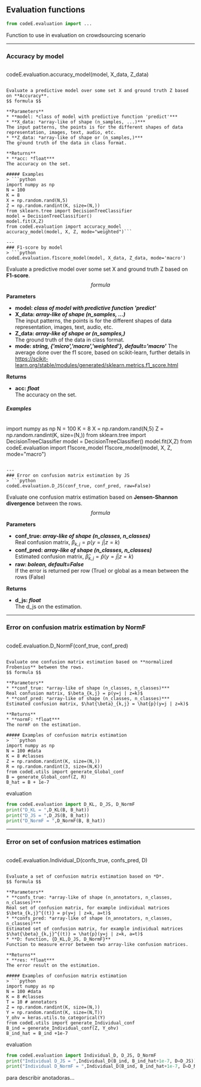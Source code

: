 ## Evaluation functions
```python
from codeE.evaluation import ...
```
Function to use in evaluation on crowdsourcing scenario

---
### Accuracy by model
> ```python
codeE.evaluation.accuracy_model(model, X_data, Z_data)
```

Evaluate a predictive model over some set X and ground truth Z based on **Accuracy**.
$$ formula $$

**Parameters**  
* **model: *class of model with predictive function 'predict'***
* **X_data: *array-like of shape (n_samples, ...)***  
The input patterns, the points is for the different shapes of data representation, images, text, audio, etc.
* **Z_data: *array-like of shape or (n_samples,)***  
The ground truth of the data in class format.

**Returns**  
* **acc: *float***  
The accuracy on the set.

##### Examples
> ```python
import numpy as np
N = 100
K = 8
X = np.random.rand(N,5)
Z = np.random.randint(K, size=(N,))
from sklearn.tree import DecisionTreeClassifier
model = DecisionTreeClassifier()
model.fit(X,Z)
from codeE.evaluation import accuracy_model
accuracy_model(model, X, Z, mode="weighted")```

---
### F1-score by model
> ```python
codeE.evaluation.f1score_model(model, X_data, Z_data, mode='macro')
```

Evaluate a predictive model over some set X and ground truth Z based on **F1-score**.
$$ formula $$

**Parameters**  
* **model: *class of model with predictive function 'predict'***
* **X_data: *array-like of shape (n_samples, ...)***  
The input patterns, the points is for the different shapes of data representation, images, text, audio, etc.
* **Z_data: *array-like of shape or (n_samples,)***  
The ground truth of the data in class format.
* **mode: *string, {'micro','macro','weighted'}, default='macro'***
The average done over the f1 score, based on scikit-learn, further details in https://scikit-learn.org/stable/modules/generated/sklearn.metrics.f1_score.html

**Returns**  
* **acc: *float***  
The accuracy on the set.

##### Examples
> ```python
import numpy as np
N = 100
K = 8
X = np.random.rand(N,5)
Z = np.random.randint(K, size=(N,))
from sklearn.tree import DecisionTreeClassifier
model = DecisionTreeClassifier()
model.fit(X,Z)
from codeE.evaluation import f1score_model
f1score_model(model, X, Z, mode="macro")
```

---
### Error on confusion matrix estimation by JS
> ```python
codeE.evaluation.D_JS(conf_true, conf_pred, raw=False)
```

Evaluate one confusion matrix estimation based on **Jensen-Shannon divergence** between the rows.
$$ formula $$

**Parameters**  
* **conf_true: *array-like of shape (n_classes, n_classes)***  
Real confusion matrix, $\beta_{k,j} = p(y=j | z=k)$
* **conf_pred: *array-like of shape (n_classes, n_classes)***  
Estimated confusion matrix, $\hat{\beta}_{k,j} = \hat{p}(y=j | z=k)$
* **raw: *bolean, default=False***  
If the error is returned per row (True) or global as a mean between the rows (False)

**Returns**  
* **d_js: *float***  
The d_js on the estimation.


---
### Error on confusion matrix estimation by NormF
> ```python
codeE.evaluation.D_NormF(conf_true, conf_pred)
```

Evaluate one confusion matrix estimation based on **normalized Frobenius** between the rows.
$$ formula $$

**Parameters**  
* **conf_true: *array-like of shape (n_classes, n_classes)***  
Real confusion matrix, $\beta_{k,j} = p(y=j | z=k)$
* **conf_pred: *array-like of shape (n_classes, n_classes)***  
Estimated confusion matrix, $\hat{\beta}_{k,j} = \hat{p}(y=j | z=k)$

**Returns**  
* **normF: *float***  
The normF on the estimation.

##### Examples of confusion matrix estimation
> ```python
import numpy as np
N = 100 #data
K = 8 #classes
Z = np.random.randint(K, size=(N,))
R = np.random.randint(3, size=(N,K))
from codeE.utils import generate_Global_conf
B = generate_Global_conf(Z, R)
B_hat = B + 1e-7
```
evaluation
```python
from codeE.evaluation import D_KL, D_JS, D_NormF
print("D_KL = ",D_KL(B, B_hat))
print("D_JS = ",D_JS(B, B_hat))
print("D_NormF = ",D_NormF(B, B_hat))
```

---
### Error on set of confusion matrices estimation
> ```python
codeE.evaluation.Individual_D(confs_true, confs_pred, D)
```

Evaluate a set of confusion matrix estimation based on *D*.
$$ formula $$

**Parameters**  
* **confs_true: *array-like of shape (n_annotators, n_classes, n_classes)***  
Real set of confusion matrix, for example individual matrices $\beta_{k,j}^{(t)} = p(y=j | z=k, a=t)$
* **confs_pred: *array-like of shape (n_annotators, n_classes, n_classes)***  
Estimated set of confusion matrix, for example individual matrices $\hat{\beta}_{k,j}^{(t)} = \hat{p}(y=j | z=k, a=t)$
* **D: function, {D_KL,D_JS, D_NormF}**  
Function to measure error between two array-like confusion matrices.

**Returns**  
* **res: *float***  
The error result on the estimation.

##### Examples of confusion matrix estimation
> ```python
import numpy as np
N = 100 #data
K = 8 #classes
T = 10 # annotators
Z = np.random.randint(K, size=(N,))
Y = np.random.randint(K, size=(N,T))
Y_ohv = keras.utils.to_categorical(Y)
from codeE.utils import generate_Individual_conf
B_ind = generate_Individual_conf(Z, Y_ohv)
B_ind_hat = B_ind +1e-7
```
evaluation
```python
from codeE.evaluation import Individual_D, D_JS, D_NormF
print("Individual D_JS = ",Individual_D(B_ind, B_ind_hat+1e-7, D=D_JS))
print("Individual D_NormF = ",Individual_D(B_ind, B_ind_hat+1e-7, D=D_NormF))
```

para describir anotadoras...